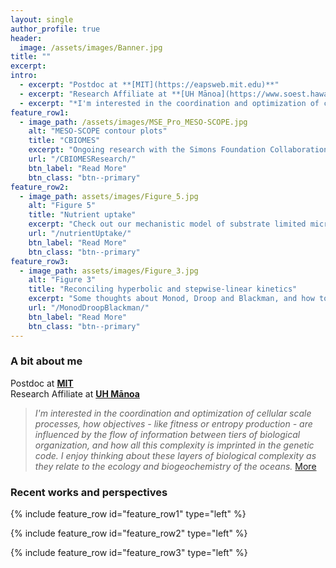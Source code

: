 ```yaml
---
layout: single
author_profile: true
header:
  image: /assets/images/Banner.jpg
title: ""
excerpt:
intro: 
  - excerpt: "Postdoc at **[MIT](https://eapsweb.mit.edu)**"
  - excerpt: "Research Affiliate at **[UH Mānoa](https://www.soest.hawaii.edu/soestwp/)**"  
  - excerpt: "*I'm interested in the coordination and optimization of cellular scale processes, how objectives are influenced by the flow of information between tiers of biological organization, and how all this complexity is imprinted in the genetic code. I enjoy thinking about these layers of biological complexity as they relate to the ecology and biogeochemistry of the oceans.* [More](/about/)"
feature_row1:
  - image_path: /assets/images/MSE_Pro_MESO-SCOPE.jpg
    alt: "MESO-SCOPE contour plots"
    title: "CBIOMES"
    excerpt: "Ongoing research with the Simons Foundation Collaboration on Biogeochemical Modeling of Marine Ecosystems. Watch a narrated slide show of what's in the works and check out a case-study applying detailed mechanistic models of *Prochlorococcus* physiology and metabolism across an eddy-dipole."
    url: "/CBIOMESResearch/"
    btn_label: "Read More"
    btn_class: "btn--primary"
feature_row2:
  - image_path: assets/images/Figure_5.jpg
    alt: "Figure 5"
    title: "Nutrient uptake"
    excerpt: "Check out our mechanistic model of substrate limited microbial growth kinetics. A way to derive nutrient transport rates from physiological data and genome-scale models. Easier than it sounds!"
    url: "/nutrientUptake/"
    btn_label: "Read More"
    btn_class: "btn--primary"
feature_row3:
  - image_path: assets/images/Figure_3.jpg
    alt: "Figure 3"
    title: "Reconciling hyperbolic and stepwise-linear kinetics"
    excerpt: "Some thoughts about Monod, Droop and Blackman, and how to reconcile them with a mechanistic model."
    url: "/MonodDroopBlackman/"
    btn_label: "Read More"
    btn_class: "btn--primary"
---
```


### A bit about me
Postdoc at **[MIT](https://eapsweb.mit.edu)**  
Research Affiliate at **[UH Mānoa](https://www.soest.hawaii.edu/soestwp/)**  

> *I'm interested in the coordination and optimization of cellular scale processes, how objectives - like fitness or entropy production - are influenced by the flow of information between tiers of biological organization, and how all this complexity is imprinted in the genetic code. I enjoy thinking about these layers of biological complexity as they relate to the ecology and biogeochemistry of the oceans.* [More](/about/)

### Recent works and perspectives

{% include feature_row id="feature_row1" type="left" %} 

{% include feature_row id="feature_row2" type="left" %}

{% include feature_row id="feature_row3" type="left" %}